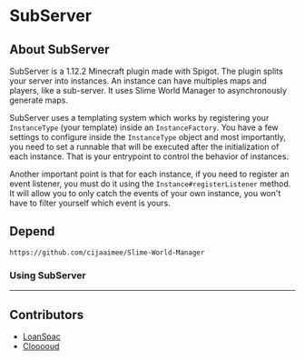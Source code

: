 # SubServer

## About SubServer

SubServer is a 1.12.2 Minecraft plugin made with Spigot. The plugin splits your server into instances. An instance can have multiples maps and players, like a sub-server. It uses Slime World Manager to asynchronously generate maps.

SubServer uses a templating system which works by registering your `InstanceType` (your template) inside an `InstanceFactory`. You have a few settings to configure inside the `InstanceType` object and most importantly, you need to set a runnable that will be executed after the initialization of each instance.
That is your entrypoint to control the behavior of instances.

Another important point is that for each instance, if you need to register an event listener, you must do it using the `Instance#registerListener` method. It will allow you to only catch the events of your own instance, you won't have to filter yourself which event is yours.

## Depend

```https://github.com/cijaaimee/Slime-World-Manager```

### Using SubServer

***
## Contributors
- [LoanSpac](https://github.com/LoanSpac)
- [Clooooud](https://github.com/Clooooud)
